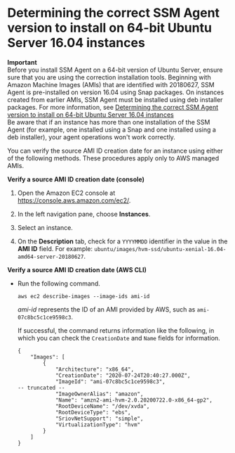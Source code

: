 # Determining the correct SSM Agent version to install on 64\-bit Ubuntu Server 16\.04 instances<a name="agent-install-ubuntu-about-v16"></a>

**Important**  
Before you install SSM Agent on a 64\-bit version of Ubuntu Server, ensure sure that you are using the correction installation tools\. Beginning with Amazon Machine Images \(AMIs\) that are identified with 20180627, SSM Agent is pre\-installed on version 16\.04 using Snap packages\. On instances created from earlier AMIs, SSM Agent must be installed using deb installer packages\. For more information, see [Determining the correct SSM Agent version to install on 64\-bit Ubuntu Server 16\.04 instances](#agent-install-ubuntu-about-v16)  
Be aware that if an instance has more than one installation of the SSM Agent \(for example, one installed using a Snap and one installed using a deb installer\), your agent operations won't work correctly\.

You can verify the source AMI ID creation date for an instance using either of the following methods\. These procedures apply only to AWS managed AMIs\.

**Verify a source AMI ID creation date \(console\)**

1. Open the Amazon EC2 console at [https://console\.aws\.amazon\.com/ec2/](https://console.aws.amazon.com/ec2/)\.

1. In the left navigation pane, choose **Instances**\.

1. Select an instance\.

1. On the **Description** tab, check for a `YYYYMMDD` identifier in the value in the **AMI ID** field\. For example: `ubuntu/images/hvm-ssd/ubuntu-xenial-16.04-amd64-server-20180627`\.

**Verify a source AMI ID creation date \(AWS CLI\)**
+ Run the following command\.

  ```
  aws ec2 describe-images --image-ids ami-id
  ```

  *ami\-id* represents the ID of an AMI provided by AWS, such as `ami-07c8bc5c1ce9598c3`\.

  If successful, the command returns information like the following, in which you can check the `CreationDate` and `Name` fields for information\.

  ```
  {
      "Images": [
          {
              "Architecture": "x86_64",
              "CreationDate": "2020-07-24T20:40:27.000Z",
              "ImageId": "ami-07c8bc5c1ce9598c3",
  -- truncated --
              "ImageOwnerAlias": "amazon",
              "Name": "amzn2-ami-hvm-2.0.20200722.0-x86_64-gp2",
              "RootDeviceName": "/dev/xvda",
              "RootDeviceType": "ebs",
              "SriovNetSupport": "simple",
              "VirtualizationType": "hvm"
          }
      ]
  }
  ```